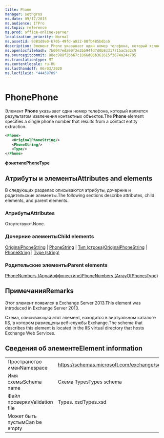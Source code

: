 ```yaml
---
title: Phone
manager: sethgros
ms.date: 09/17/2015
ms.audience: ITPro
ms.topic: reference
ms.prod: office-online-server
localization_priority: Normal
ms.assetid: 9381d8e0-b705-49fd-a822-00fb485bdbab
description: Элемент Phone указывает один номер телефона, который является результатом извлечения контактных объектов.
ms.openlocfilehash: 7b0047eda90f2e2bb94fd7d0b8d317715ac5d2c9
ms.sourcegitcommit: 88ec988f2bb67c1866d06b361615f3674a24e795
ms.translationtype: MT
ms.contentlocale: ru-RU
ms.lasthandoff: 06/03/2020
ms.locfileid: "44459709"
---
```

# <a name="phone"></a><span data-ttu-id="96115-103">Phone</span><span class="sxs-lookup"><span data-stu-id="96115-103">Phone</span></span>

<span data-ttu-id="96115-104">Элемент **Phone** указывает один номер телефона, который является результатом извлечения контактных объектов.</span><span class="sxs-lookup"><span data-stu-id="96115-104">The **Phone** element specifies a single phone number that results from a contact entity extraction.</span></span> 
  
```XML
<Phone>
   <OriginalPhoneString/>
   <PhoneString/>
   <Type/>
</Phone>
```

 <span data-ttu-id="96115-105">**фонетипе**</span><span class="sxs-lookup"><span data-stu-id="96115-105">**PhoneType**</span></span>
## <a name="attributes-and-elements"></a><span data-ttu-id="96115-106">Атрибуты и элементы</span><span class="sxs-lookup"><span data-stu-id="96115-106">Attributes and elements</span></span>

<span data-ttu-id="96115-107">В следующих разделах описываются атрибуты, дочерние и родительские элементы.</span><span class="sxs-lookup"><span data-stu-id="96115-107">The following sections describe attributes, child elements, and parent elements.</span></span>
  
### <a name="attributes"></a><span data-ttu-id="96115-108">Атрибуты</span><span class="sxs-lookup"><span data-stu-id="96115-108">Attributes</span></span>

<span data-ttu-id="96115-109">Отсутствуют.</span><span class="sxs-lookup"><span data-stu-id="96115-109">None.</span></span>
  
### <a name="child-elements"></a><span data-ttu-id="96115-110">Дочерние элементы</span><span class="sxs-lookup"><span data-stu-id="96115-110">Child elements</span></span>

<span data-ttu-id="96115-111">[OriginalPhoneString](originalphonestring.md)  |  [PhoneString](phonestring.md)  |  [Тип (строка)](type-string.md)</span><span class="sxs-lookup"><span data-stu-id="96115-111">[OriginalPhoneString](originalphonestring.md) | [PhoneString](phonestring.md) | [Type (string)](type-string.md)</span></span>
  
### <a name="parent-elements"></a><span data-ttu-id="96115-112">Родительские элементы</span><span class="sxs-lookup"><span data-stu-id="96115-112">Parent elements</span></span>

[<span data-ttu-id="96115-113">PhoneNumbers (Аррайоффонестипе)</span><span class="sxs-lookup"><span data-stu-id="96115-113">PhoneNumbers (ArrayOfPhonesType)</span></span>](phonenumbers-arrayofphonestype.md)
  
## <a name="remarks"></a><span data-ttu-id="96115-114">Примечания</span><span class="sxs-lookup"><span data-stu-id="96115-114">Remarks</span></span>

<span data-ttu-id="96115-115">Этот элемент появился в Exchange Server 2013.</span><span class="sxs-lookup"><span data-stu-id="96115-115">This element was introduced in Exchange Server 2013.</span></span>
  
<span data-ttu-id="96115-116">Схема, описывающая этот элемент, находится в виртуальном каталоге IIS, в котором размещены веб-службы Exchange.</span><span class="sxs-lookup"><span data-stu-id="96115-116">The schema that describes this element is located in the IIS virtual directory that hosts Exchange Web Services.</span></span>
  
## <a name="element-information"></a><span data-ttu-id="96115-117">Сведения об элементе</span><span class="sxs-lookup"><span data-stu-id="96115-117">Element information</span></span>

|||
|:-----|:-----|
|<span data-ttu-id="96115-118">Пространство имен</span><span class="sxs-lookup"><span data-stu-id="96115-118">Namespace</span></span>  <br/> |https://schemas.microsoft.com/exchange/services/2006/types  <br/> |
|<span data-ttu-id="96115-119">Имя схемы</span><span class="sxs-lookup"><span data-stu-id="96115-119">Schema name</span></span>  <br/> |<span data-ttu-id="96115-120">Схема Types</span><span class="sxs-lookup"><span data-stu-id="96115-120">Types schema</span></span>  <br/> |
|<span data-ttu-id="96115-121">Файл проверки</span><span class="sxs-lookup"><span data-stu-id="96115-121">Validation file</span></span>  <br/> |<span data-ttu-id="96115-122">Types. xsd</span><span class="sxs-lookup"><span data-stu-id="96115-122">Types.xsd</span></span>  <br/> |
|<span data-ttu-id="96115-123">Может быть пустым</span><span class="sxs-lookup"><span data-stu-id="96115-123">Can be empty</span></span>  <br/> ||
   


